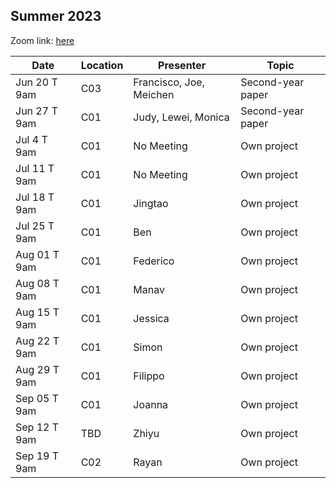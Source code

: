 ## Summer 2023

Zoom link: [here](https://uchicago.zoom.us/j/97113553401?pwd=QjdYRGVHQ2NZRFhVMnlXQ3hTMngzZz09)

| Date          | Location  | Presenter                | Topic              |
|---------------|-----------|--------------------------|--------------------|
| Jun 20 T 9am  | C03       | Francisco, Joe, Meichen  | Second-year paper  |
| Jun 27 T 9am  | C01       | Judy, Lewei, Monica      | Second-year paper  |
| Jul 4 T 9am   | C01       | No Meeting               | Own project        |
| Jul 11 T 9am  | C01       | No Meeting               | Own project        |
| Jul 18 T 9am  | C01       | Jingtao                  | Own project        |
| Jul 25 T 9am  | C01       | Ben                      | Own project        |
| Aug 01 T 9am  | C01       | Federico                 | Own project        |
| Aug 08 T 9am  | C01       | Manav                    | Own project        |
| Aug 15 T 9am  | C01       | Jessica                  | Own project        |
| Aug 22 T 9am  | C01       | Simon                    | Own project        |
| Aug 29 T 9am  | C01       | Filippo                  | Own project        |
| Sep 05 T 9am  | C01       | Joanna                   | Own project        |
| Sep 12 T 9am  | TBD       | Zhiyu                    | Own project        |
| Sep 19 T 9am  | C02       | Rayan                    | Own project        |
